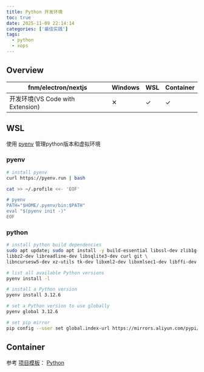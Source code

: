 ```yaml
---
title: Python 开发环境
toc: true
date: 2025-11-09 22:14:14
categories: ['最佳实践']
tags:
  - python
  - xops
---
```


## Overview

| fnm/electron/nextjs | Windows | WSL | Container |
| --- | --- | --- | --- |
| 开发环境(VS Code with Extension) | ✕ | ✓ | ✓ |

<!-- more -->

## WSL

使用 [pyenv](https://github.com/pyenv/pyenv) 管理python版本和虚拟环境

### pyenv

```bash
# install pyenv
curl https://pyenv.run | bash

cat >> ~/.profile <<- 'EOF'

# pyenv
PATH="$HOME/.pyenv/bin:$PATH"
eval "$(pyenv init -)"
EOF
```

### python

```bash
# install python build dependencies
sudo apt update; sudo apt install -y build-essential libssl-dev zlib1g-dev \
libbz2-dev libreadline-dev libsqlite3-dev curl git \
libncursesw5-dev xz-utils tk-dev libxml2-dev libxmlsec1-dev libffi-dev liblzma-dev

# list all available Python versions
pyenv install -l

# install a Python version
pyenv install 3.12.6

# set a Python version to use globally
pyenv global 3.12.6

# set pip mirror
pip config --user set global.index-url https://mirrors.aliyun.com/pypi/simple/
```

## Container

参考 [项目模板](https://github.com/yandy/project-tmpl)： [Python](https://github.com/yandy/project-tmpl/tree/main/python)

